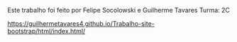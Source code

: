 Este trabalho foi feito por Felipe Socolowski e Guilherme Tavares
Turma: 2C

https://guilhermetavares4.github.io/Trabalho-site-bootstrap/html/index.html/
